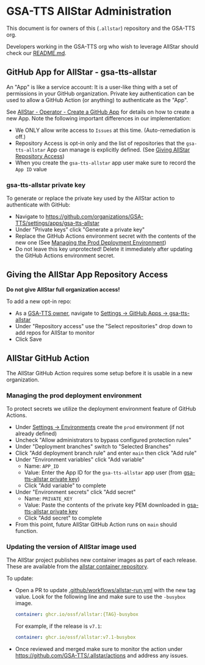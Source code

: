 # GSA-TTS AllStar Administration

This document is for owners of this (`.allstar`) repository and the GSA-TTS org.

Developers working in the GSA-TTS org who wish to leverage AllStar should
check our [README.md](./README.md).

## GitHub App for AllStar - gsa-tts-allstar

An "App" is like a service account: It is a user-like thing with a set of
permissions in your GitHub organization. Private key authentication can be used
to allow a GitHub Action (or anything) to authenticate as the "App".

See [AllStar - Operator - Create a GitHub App](https://github.com/ossf/allstar/blob/main/operator.md#create-a-github-app)
for details on how to create a new App. Note the following important differences
in our implementation:

* We ONLY allow write access to `Issues` at this time. (Auto-remediation is off.)
* Repository Access is opt-in only and the list of repositories that the `gsa-tts-allstar`
  App can manage is explicitly defined. (See [Giving AllStar Repository Access](#giving-the-allstar-app-repository-access))
* When you create the `gsa-tts-allstar` app user make sure to record the `App ID` value

### gsa-tts-allstar private key

To generate or replace the private key used by the AllStar action to authenticate
with GitHub:
* Navigate to https://github.com/organizations/GSA-TTS/settings/apps/gsa-tts-allstar
* Under "Private keys" click "Generate a private key"
* Replace the GitHub Actions environment secret with the contents of the new one (See [Managing the Prod Deployment Environment](#managing-the-prod-deployment-environment))
* Do not leave this key unprotected! Delete it immediately after updating
  the GitHub Actions environment secret.

## Giving the AllStar App Repository Access

__Do not give AllStar full organization access!__

To add a new opt-in repo:
* As a [GSA-TTS owner](https://github.com/orgs/GSA-TTS/people?query=role%3Aowner),
  navigate to [Settings -> GitHub Apps -> gsa-tts-allstar](https://github.com/organizations/GSA-TTS/settings/installations/40988991)
* Under "Repository access" use the "Select repositories" drop down to add
  repos for AllStar to monitor
* Click Save

## AllStar GitHub Action

The AllStar GitHub Action requires some setup before it is usable in a new
organization.

### Managing the prod deployment environment

To protect secrets we utilize the deployment environment feature of GitHub
Actions.

* Under [Settings -> Environments](https://github.com/GSA-TTS/.allstar/settings/environments)
  create the `prod` environment (if not already defined)
* Uncheck "Allow administrators to bypass configured protection rules"
* Under "Deployment branches" switch to "Selected Branches"
* Click "Add deployment branch rule" and enter `main` then click "Add rule"
* Under "Environment variables" click "Add variable"
  * Name: `APP_ID`
  * Value: Enter the App ID for the `gsa-tts-allstar` app user (from [gsa-tts-allstar private key](#gsa-tts-allstar-private-key))
  * Click "Add variable" to complete
* Under "Environment secrets" click "Add secret"
  * Name: `PRIVATE_KEY`
  * Value: Paste the contents of the private key PEM downloaded in [gsa-tts-allstar private key](#gsa-tts-allstar-private-key)
  * Click "Add secret" to complete
* From this point, future AllStar GitHub Action runs on `main` should function.

### Updating the version of AllStar image used

The AllStar project publishes new container images as part of each release.
These are available from the [allstar container repository](https://github.com/ossf/allstar/pkgs/container/allstar/versions?filters%5Bversion_type%5D=tagged).

To update:
* Open a PR to update [.github/workflows/allstar-run.yml](.github/workflows/allstar-run.yml) with the new
  tag value. Look for the following line and make sure to use the `-busybox` image.
  ~~~yaml
  container: ghcr.io/ossf/allstar:{TAG}-busybox
  ~~~

  For example, if the release is `v7.1`:
  ~~~yaml
  container: ghcr.io/ossf/allstar:v7.1-busybox
  ~~~
* Once reviewed and merged make sure to monitor the action under https://github.com/GSA-TTS/.allstar/actions
  and address any issues.


